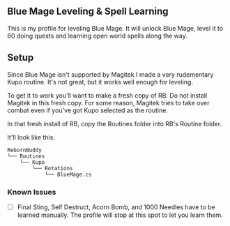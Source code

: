 ## Blue Mage Leveling & Spell Learning
This is my profile for leveling Blue Mage. It will unlock Blue Mage, level it to 60 doing quests and learning open world spells along the way.

## Setup
Since Blue Mage isn't supported by Magitek I made a very rudementary Kupo routine. It's not great, but it works well enough for leveling.

To get it to work you'll want to make a fresh copy of RB. Do not install Magitek in this fresh copy. For some reason, Magitek tries to take over combat even if you've got Kupo selected as the routine.

In that fresh install of RB, copy the Routines folder into RB's Routine folder. 

It'll look like this:
```
RebornBuddy
└── Routines
    └── Kupo
        └── Rotations
            └── BlueMage.cs
```


### Known Issues
- [ ] Final Sting, Self Destruct, Acorn Bomb, and 1000 Needles have to be learned manually. The profile will stop at this spot to let you learn them.
